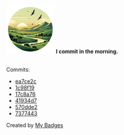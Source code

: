 <img src="https://github.com/my-badges/my-badges/blob/master/badges/time-of-commit/morning-commits.png?raw=true" alt="I commit in the morning." title="I commit in the morning." width="128">
<strong>I commit in the morning.</strong>
<br><br>

Commits:

- <a href="https://github.com/p0dalirius/p0dalirius/commit/ea7ce2c07f1e1650438848fe8537e57217995561">ea7ce2c</a>
- <a href="https://github.com/p0dalirius/p0dalirius/commit/1c98f190d3c26ce5606e53c2c7525d9765669a80">1c98f19</a>
- <a href="https://github.com/p0dalirius/linux-kernels/commit/17c8a762f03322ffec9cb12e6132b4cfcd71cb2c">17c8a76</a>
- <a href="https://github.com/p0dalirius/p0dalirius/commit/41934d71232be861aafb02d34f8b87cd87aebd7f">41934d7</a>
- <a href="https://github.com/p0dalirius/p0dalirius/commit/570dde2e267bcf375ee83f75eea7e69e166cbcab">570dde2</a>
- <a href="https://github.com/p0dalirius/smbclient-ng/commit/73774433412ab19aba3f3f4e7862f28ac9755941">7377443</a>


Created by <a href="https://github.com/my-badges/my-badges">My Badges</a>